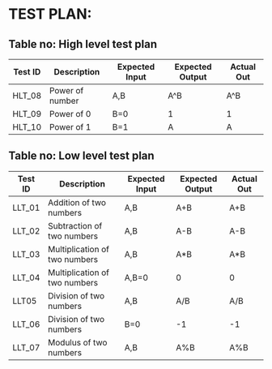 # TEST PLAN:

## Table no: High level test plan

| **Test ID** | **Description**                                              | **Expected Input** | **Expected Output** | **Actual Out** |   
|-------------|--------------------------------------------------------------|------------|-------------|----------------|
|  HLT_08       | Power of number | A,B | A^B | A^B | 
|  HLT_09      | Power of 0  | B=0  | 1 | 1 |
|  HLT_10      |Power of  1 | B=1| A | A | 





## Table no: Low level test plan

| **Test ID** |  **Description**                                                  | **Expected Input** | **Expected Output** | **Actual Out** |    
|-------------|-------------------------------------------------------------------|------------|-------------|----------------|
|LLT_01|Addition of two numbers|A,B|A+B|A+B|
|LLT_02|Subtraction of two numbers|A,B|A-B|A-B|
|LLT_03|Multiplication of two numbers|A,B|A*B|A*B|
|LLT_04|Multiplication of two numbers|A,B=0|0|0|
|LLT05|Division of two numbers|A,B|A/B|A/B|
|LLT_06|Division of two numbers|B=0|-1|-1|
|LLT_07|Modulus of two numbers|A,B|A%B|A%B|
